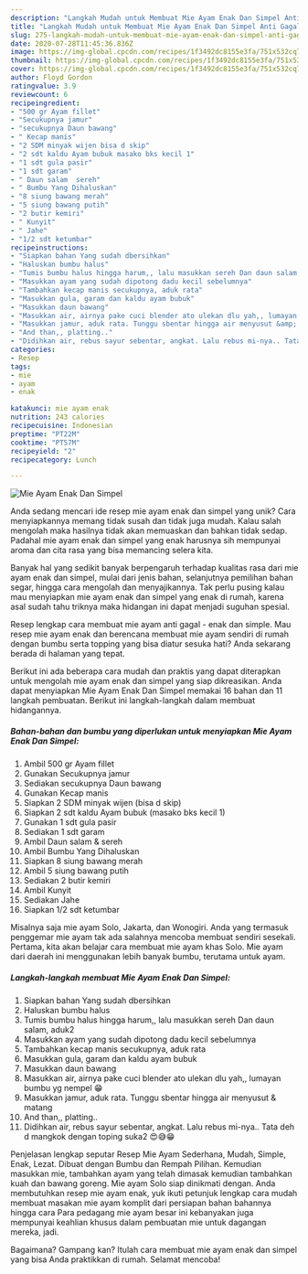 ```yaml
---
description: "Langkah Mudah untuk Membuat Mie Ayam Enak Dan Simpel Anti Gagal"
title: "Langkah Mudah untuk Membuat Mie Ayam Enak Dan Simpel Anti Gagal"
slug: 275-langkah-mudah-untuk-membuat-mie-ayam-enak-dan-simpel-anti-gagal
date: 2020-07-28T11:45:36.836Z
image: https://img-global.cpcdn.com/recipes/1f3492dc8155e3fa/751x532cq70/mie-ayam-enak-dan-simpel-foto-resep-utama.jpg
thumbnail: https://img-global.cpcdn.com/recipes/1f3492dc8155e3fa/751x532cq70/mie-ayam-enak-dan-simpel-foto-resep-utama.jpg
cover: https://img-global.cpcdn.com/recipes/1f3492dc8155e3fa/751x532cq70/mie-ayam-enak-dan-simpel-foto-resep-utama.jpg
author: Floyd Gordon
ratingvalue: 3.9
reviewcount: 6
recipeingredient:
- "500 gr Ayam fillet"
- "Secukupnya jamur"
- "secukupnya Daun bawang"
- " Kecap manis"
- "2 SDM minyak wijen bisa d skip"
- "2 sdt kaldu Ayam bubuk masako bks kecil 1"
- "1 sdt gula pasir"
- "1 sdt garam"
- " Daun salam  sereh"
- " Bumbu Yang Dihaluskan"
- "8 siung bawang merah"
- "5 siung bawang putih"
- "2 butir kemiri"
- " Kunyit"
- " Jahe"
- "1/2 sdt ketumbar"
recipeinstructions:
- "Siapkan bahan Yang sudah dbersihkan"
- "Haluskan bumbu halus"
- "Tumis bumbu halus hingga harum,, lalu masukkan sereh Dan daun salam, aduk2"
- "Masukkan ayam yang sudah dipotong dadu kecil sebelumnya"
- "Tambahkan kecap manis secukupnya, aduk rata"
- "Masukkan gula, garam dan kaldu ayam bubuk"
- "Masukkan daun bawang"
- "Masukkan air, airnya pake cuci blender ato ulekan dlu yah,, lumayan bumbu yg nempel 😁"
- "Masukkan jamur, aduk rata. Tunggu sbentar hingga air menyusut &amp; matang"
- "And than,, platting.."
- "Didihkan air, rebus sayur sebentar, angkat. Lalu rebus mi-nya.. Tata deh d mangkok dengan toping suka2 😍😅😁"
categories:
- Resep
tags:
- mie
- ayam
- enak

katakunci: mie ayam enak 
nutrition: 243 calories
recipecuisine: Indonesian
preptime: "PT22M"
cooktime: "PT57M"
recipeyield: "2"
recipecategory: Lunch

---
```



![Mie Ayam Enak Dan Simpel](https://img-global.cpcdn.com/recipes/1f3492dc8155e3fa/751x532cq70/mie-ayam-enak-dan-simpel-foto-resep-utama.jpg)

Anda sedang mencari ide resep mie ayam enak dan simpel yang unik? Cara menyiapkannya memang tidak susah dan tidak juga mudah. Kalau salah mengolah maka hasilnya tidak akan memuaskan dan bahkan tidak sedap. Padahal mie ayam enak dan simpel yang enak harusnya sih mempunyai aroma dan cita rasa yang bisa memancing selera kita.

Banyak hal yang sedikit banyak berpengaruh terhadap kualitas rasa dari mie ayam enak dan simpel, mulai dari jenis bahan, selanjutnya pemilihan bahan segar, hingga cara mengolah dan menyajikannya. Tak perlu pusing kalau mau menyiapkan mie ayam enak dan simpel yang enak di rumah, karena asal sudah tahu triknya maka hidangan ini dapat menjadi suguhan spesial.

Resep lengkap cara membuat mie ayam anti gagal - enak dan simple. Mau resep mie ayam enak dan berencana membuat mie ayam sendiri di rumah dengan bumbu serta topping yang bisa diatur sesuka hati? Anda sekarang berada di halaman yang tepat.


Berikut ini ada beberapa cara mudah dan praktis yang dapat diterapkan untuk mengolah mie ayam enak dan simpel yang siap dikreasikan. Anda dapat menyiapkan Mie Ayam Enak Dan Simpel memakai 16 bahan dan 11 langkah pembuatan. Berikut ini langkah-langkah dalam membuat hidangannya.

<!--inarticleads1-->

##### Bahan-bahan dan bumbu yang diperlukan untuk menyiapkan Mie Ayam Enak Dan Simpel:

1. Ambil 500 gr Ayam fillet
1. Gunakan Secukupnya jamur
1. Sediakan secukupnya Daun bawang
1. Gunakan  Kecap manis
1. Siapkan 2 SDM minyak wijen (bisa d skip)
1. Siapkan 2 sdt kaldu Ayam bubuk (masako bks kecil 1)
1. Gunakan 1 sdt gula pasir
1. Sediakan 1 sdt garam
1. Ambil  Daun salam &amp; sereh
1. Ambil  Bumbu Yang Dihaluskan
1. Siapkan 8 siung bawang merah
1. Ambil 5 siung bawang putih
1. Sediakan 2 butir kemiri
1. Ambil  Kunyit
1. Sediakan  Jahe
1. Siapkan 1/2 sdt ketumbar


Misalnya saja mie ayam Solo, Jakarta, dan Wonogiri. Anda yang termasuk penggemar mie ayam tak ada salahnya mencoba membuat sendiri sesekali. Pertama, kita akan belajar cara membuat mie ayam khas Solo. Mie ayam dari daerah ini menggunakan lebih banyak bumbu, terutama untuk ayam. 

<!--inarticleads2-->

##### Langkah-langkah membuat Mie Ayam Enak Dan Simpel:

1. Siapkan bahan Yang sudah dbersihkan
1. Haluskan bumbu halus
1. Tumis bumbu halus hingga harum,, lalu masukkan sereh Dan daun salam, aduk2
1. Masukkan ayam yang sudah dipotong dadu kecil sebelumnya
1. Tambahkan kecap manis secukupnya, aduk rata
1. Masukkan gula, garam dan kaldu ayam bubuk
1. Masukkan daun bawang
1. Masukkan air, airnya pake cuci blender ato ulekan dlu yah,, lumayan bumbu yg nempel 😁
1. Masukkan jamur, aduk rata. Tunggu sbentar hingga air menyusut &amp; matang
1. And than,, platting..
1. Didihkan air, rebus sayur sebentar, angkat. Lalu rebus mi-nya.. Tata deh d mangkok dengan toping suka2 😍😅😁


Penjelasan lengkap seputar Resep Mie Ayam Sederhana, Mudah, Simple, Enak, Lezat. Dibuat dengan Bumbu dan Rempah Pilihan. Kemudian masukkan mie, tambahkan ayam yang telah dimasak kemudian tambahkan kuah dan bawang goreng. Mie ayam Solo siap dinikmati dengan. Anda membutuhkan resep mie ayam enak, yuk ikuti petunjuk lengkap cara mudah membuat masakan mie ayam komplit dari persiapan bahan bahannya hingga cara Para pedagang mie ayam besar ini kebanyakan juga mempunyai keahlian khusus dalam pembuatan mie untuk dagangan mereka, jadi. 

Bagaimana? Gampang kan? Itulah cara membuat mie ayam enak dan simpel yang bisa Anda praktikkan di rumah. Selamat mencoba!
